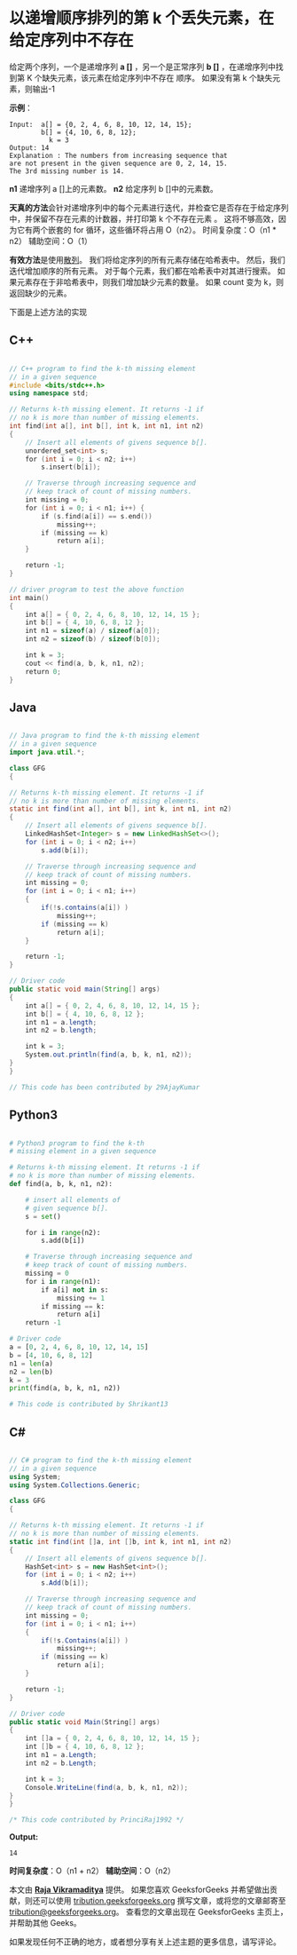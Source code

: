 # 以递增顺序排列的第 k 个丢失元素，在给定序列中不存在

给定两个序列，一个是递增序列 **a []** ，另一个是正常序列 **b []** ，在递增序列中找到第 K 个缺失元素，该元素在给定序列中不存在 顺序。 如果没有第 k 个缺失元素，则输出-1

**示例**：

```
Input:  a[] = {0, 2, 4, 6, 8, 10, 12, 14, 15};
        b[] = {4, 10, 6, 8, 12};
          k = 3
Output: 14
Explanation : The numbers from increasing sequence that
are not present in the given sequence are 0, 2, 14, 15.
The 3rd missing number is 14.

```

**n1** 递增序列 a []上的元素数。
**n2** 给定序列 b []中的元素数。

**天真的方法**会针对递增序列中的每个元素进行迭代，并检查它是否存在于给定序列中，并保留不存在元素的计数器，并打印第 k 个不存在元素 。 这将不够高效，因为它有两个嵌套的 for 循环，这些循环将占用 O（n2）。
时间复杂度：O（n1 * n2）
辅助空间：O（1）

**有效方法**是使用[散列](https://www.geeksforgeeks.org/hashing-data-structure/)。 我们将给定序列的所有元素存储在哈希表中。 然后，我们迭代增加顺序的所有元素。 对于每个元素，我们都在哈希表中对其进行搜索。 如果元素存在于非哈希表中，则我们增加缺少元素的数量。 如果 count 变为 k，则返回缺少的元素。

下面是上述方法的实现

## C++

```cpp

// C++ program to find the k-th missing element 
// in a given sequence 
#include <bits/stdc++.h> 
using namespace std; 

// Returns k-th missing element. It returns -1 if 
// no k is more than number of missing elements. 
int find(int a[], int b[], int k, int n1, int n2) 
{ 
    // Insert all elements of givens sequence b[]. 
    unordered_set<int> s; 
    for (int i = 0; i < n2; i++) 
        s.insert(b[i]); 

    // Traverse through increasing sequence and  
    // keep track of count of missing numbers. 
    int missing = 0; 
    for (int i = 0; i < n1; i++) { 
        if (s.find(a[i]) == s.end()) 
            missing++; 
        if (missing == k) 
            return a[i]; 
    } 

    return -1; 
} 

// driver program to test the above function 
int main() 
{ 
    int a[] = { 0, 2, 4, 6, 8, 10, 12, 14, 15 }; 
    int b[] = { 4, 10, 6, 8, 12 }; 
    int n1 = sizeof(a) / sizeof(a[0]); 
    int n2 = sizeof(b) / sizeof(b[0]); 

    int k = 3; 
    cout << find(a, b, k, n1, n2); 
    return 0; 
} 

```

## Java

```java

// Java program to find the k-th missing element 
// in a given sequence 
import java.util.*; 

class GFG 
{ 

// Returns k-th missing element. It returns -1 if 
// no k is more than number of missing elements. 
static int find(int a[], int b[], int k, int n1, int n2) 
{ 
    // Insert all elements of givens sequence b[]. 
    LinkedHashSet<Integer> s = new LinkedHashSet<>(); 
    for (int i = 0; i < n2; i++) 
        s.add(b[i]); 

    // Traverse through increasing sequence and  
    // keep track of count of missing numbers. 
    int missing = 0; 
    for (int i = 0; i < n1; i++)  
    { 
        if(!s.contains(a[i]) )  
            missing++; 
        if (missing == k) 
            return a[i]; 
    } 

    return -1; 
} 

// Driver code 
public static void main(String[] args)  
{ 
    int a[] = { 0, 2, 4, 6, 8, 10, 12, 14, 15 }; 
    int b[] = { 4, 10, 6, 8, 12 }; 
    int n1 = a.length; 
    int n2 = b.length; 

    int k = 3; 
    System.out.println(find(a, b, k, n1, n2)); 
} 
}  

// This code has been contributed by 29AjayKumar 

```

## Python3

```py

# Python3 program to find the k-th  
# missing element in a given sequence  

# Returns k-th missing element. It returns -1 if  
# no k is more than number of missing elements.  
def find(a, b, k, n1, n2): 

    # insert all elements of  
    # given sequence b[]. 
    s = set() 

    for i in range(n2): 
        s.add(b[i]) 

    # Traverse through increasing sequence and  
    # keep track of count of missing numbers.  
    missing = 0
    for i in range(n1): 
        if a[i] not in s: 
            missing += 1
        if missing == k: 
            return a[i] 
    return -1

# Driver code 
a = [0, 2, 4, 6, 8, 10, 12, 14, 15] 
b = [4, 10, 6, 8, 12] 
n1 = len(a) 
n2 = len(b) 
k = 3
print(find(a, b, k, n1, n2)) 

# This code is contributed by Shrikant13 

```

## C#

```cs

// C# program to find the k-th missing element  
// in a given sequence  
using System; 
using System.Collections.Generic; 

class GFG  
{  

// Returns k-th missing element. It returns -1 if  
// no k is more than number of missing elements.  
static int find(int []a, int []b, int k, int n1, int n2)  
{  
    // Insert all elements of givens sequence b[].  
    HashSet<int> s = new HashSet<int>();  
    for (int i = 0; i < n2; i++)  
        s.Add(b[i]);  

    // Traverse through increasing sequence and  
    // keep track of count of missing numbers.  
    int missing = 0;  
    for (int i = 0; i < n1; i++)  
    {  
        if(!s.Contains(a[i]) )  
            missing++;  
        if (missing == k)  
            return a[i];  
    }  

    return -1;  
}  

// Driver code  
public static void Main(String[] args)  
{  
    int []a = { 0, 2, 4, 6, 8, 10, 12, 14, 15 };  
    int []b = { 4, 10, 6, 8, 12 };  
    int n1 = a.Length;  
    int n2 = b.Length;  

    int k = 3;  
    Console.WriteLine(find(a, b, k, n1, n2));  
}  
}  

/* This code contributed by PrinciRaj1992 */

```

**Output:**

```
14

```

**时间复杂度**：O（n1 + n2）
**辅助空间**：O（n2）

本文由 [**Raja Vikramaditya**](https://www.facebook.com/raja.vikramaditya.7) 提供。 如果您喜欢 GeeksforGeeks 并希望做出贡献，则还可以使用 [tribution.geeksforgeeks.org](http://www.contribute.geeksforgeeks.org) 撰写文章，或将您的文章邮寄至 tribution@geeksforgeeks.org。 查看您的文章出现在 GeeksforGeeks 主页上，并帮助其他 Geeks。

如果发现任何不正确的地方，或者想分享有关上述主题的更多信息，请写评论。

